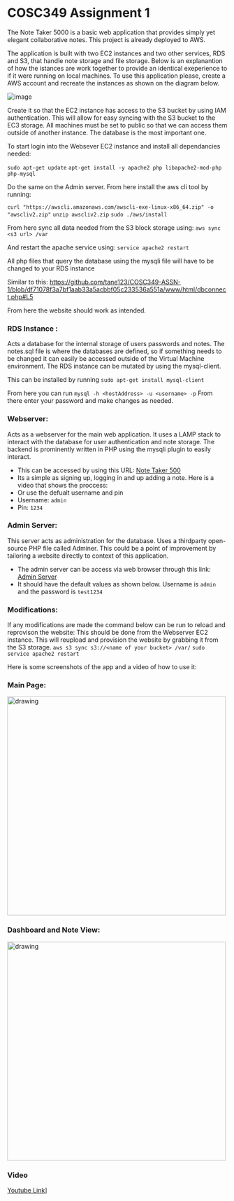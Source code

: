 
# COSC349 Assignment 1
The Note Taker 5000 is a basic web application that provides simply yet elegant collaborative notes. This project is already deployed to AWS.

The application is built with two EC2 instances and two other services, RDS and S3, that handle note storage and file storage.
Below is an explanantion of how the istances are work together to provide an identical exeperience to if it were running on local machines.
To use this application please, create a AWS account and recreate the instances as shown on the diagram below.

![image](https://user-images.githubusercontent.com/19453292/136517903-66e9b4b8-f8bf-4970-b906-aa07645a4071.png)

Create it so that the EC2 instance has access to the S3 bucket by using IAM authentication. This will allow for easy syncing with the S3 bucket to the EC3 storage. All machines must be set to public so that we can access them outside of another instance. The database is the most important one.

To start login into the Websever EC2 instance and install all dependancies needed:

```sudo apt-get update```
```apt-get install -y apache2 php libapache2-mod-php php-mysql```

Do the same on the Admin server.
From here install the aws cli tool by running:

```curl "https://awscli.amazonaws.com/awscli-exe-linux-x86_64.zip" -o "awscliv2.zip"```
```unzip awscliv2.zip```
```sudo ./aws/install```

From here sync all data needed from the S3 block storage using:
```aws sync <s3 url> /var```

And restart the apache service using:
```service apache2 restart```

All php files that query the database using the mysqli file will have to be changed to your RDS instance

Similar to this:
https://github.com/tane123/COSC349-ASSN-1/blob/df71078f3a7bf1aab33a5acbbf05c233536a551a/www/html/dbconnect.php#L5

From here the website should work as intended.

### RDS Instance :  
Acts a database for the internal storage of users passwords and notes. The notes.sql file is where the databases are defined, so if something needs to be changed it can easily be accessed outside of the Virtual Machine environment.
The RDS instance can be mutated by using the mysql-client.

This can be installed by running
```sudo apt-get install mysql-client```

From here you can run 
```mysql -h <hostAddress> -u <username> -p```
From there enter your password and make changes as needed.
	
### Webserver: 
Acts as a webserver for the main web application. It uses a LAMP stack to interact with the database for user authentication and note storage. The backend is prominently written in PHP using the mysqli plugin to easily interact.

* This can be accessed by using this URL: [Note Taker 500](http://3.26.26.212/index.html)
* Its a simple as signing up, logging in and up adding a note. Here is a video that shows the proccess:
* Or use the defualt username and pin
* Username: ```admin```
* Pin: ```1234```
	

### Admin Server: 
This server acts as administration for the database. Uses a thirdparty open-source PHP file called Adminer. This could be a point of improvement by tailoring a website directly to context of this application.
* The admin server can be access via web browser through this link: [Admin Server](http://54.252.191.114/?server=db-cosc349-suppanut.chefvynnvuzl.ap-southeast-2.rds.amazonaws.com&username=admin&db=my_database)
* It should have the default values as shown below. Username is ```admin``` and the password is  ```test1234``` 


### Modifications:
If any modifications are made the command below can be run to reload and reprovison the website:
This should be done from the Webserver EC2 instance. This will reupload and provision the website by grabbing it from the S3 storage. 
```aws s3 sync s3://<name of your bucket> /var/```
```sudo service apache2 restart```

Here is some screenshots of the app and a video of how to use it:

### Main Page:
<img src="https://user-images.githubusercontent.com/19453292/132168235-e33ff70a-843c-4250-9c95-37eb8f0dc5e9.png" alt="drawing" width="500"/>

### Dashboard and Note View:
<img src="https://user-images.githubusercontent.com/19453292/132168333-335e52b9-6760-48d7-8e54-2695cec106ce.png" alt="drawing" width="500"/>

### Video
[Youtube Link](https://youtu.be/hbHe_6ChSqo)]


